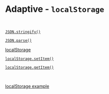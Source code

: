 

# Adaptive - `localStorage`



<br>



[`JSON.stringify()`](https://developer.mozilla.org/en-US/docs/Web/JavaScript/Reference/Global_Objects/JSON/stringify)



[`JSON.parse()`](https://developer.mozilla.org/en-US/docs/Web/JavaScript/Reference/Global_Objects/JSON/parse)


[localStorage](https://developer.mozilla.org/en-US/docs/Web/API/Window/localStorage)



[`localStorage.setItem()`](https://developer.mozilla.org/en-US/docs/Web/API/Storage/setItem)



[`localStorage.getItem()`](https://developer.mozilla.org/en-US/docs/Web/API/Storage/getItem)


<br>

[localStorage example](https://gist.github.com/ross-u/55c95e54bbfd7f992bbee92a45478172)
